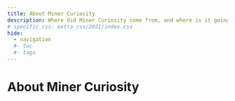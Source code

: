 ```yaml
---
title: About Miner Curiosity
description: Where did Miner Curiosity come from, and where is it going?
# specific_css: extra_css/2021/index.css
hide:
  - navigation
  #- toc
  #- tags
---
```


# About Miner Curiosity
